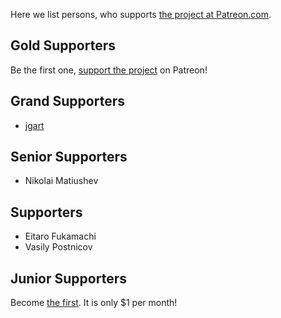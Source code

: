 Here we list persons, who supports [the project at Patreon.com](https://www.patreon.com/ultralisp).

## Gold Supporters

Be the first one, [support the project](https://www.patreon.com/ultralisp) on Patreon!

## Grand Supporters

* [jgart](https://whereis.みんな/)

## Senior Supporters

* Nikolai Matiushev

## Supporters

* Eitaro Fukamachi
* Vasily Postnicov

## Junior Supporters

Become [the first](https://www.patreon.com/ultralisp). It is only $1 per month!

